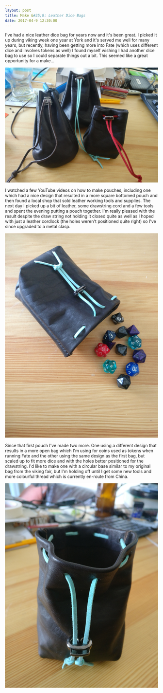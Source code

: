```yaml
---
layout: post
title: Make &#35;8: Leather Dice Bags
date: 2017-04-9 12:30:00
---
```


I've had a nice leather dice bag for years now and it's been great. I picked it up during viking week one year at York and it's served me well for many years, but recently, having been getting more into Fate (which uses different dice and involves tokens as well) I found myself wishing I had another dice bag to use so I could separate things out a bit. This seemed like a great opportunity for a make...

![The collection](assets/images/makes/8-4.jpg)

I watched a few YouTube videos on how to make pouches, including one which had a nice design that resulted in a more square bottomed pouch and then found a local shop that sold leather working tools and supplies. The next day I picked up a bit of leather, some drawstring cord and a few tools and spent the evening putting a pouch together. I'm really pleased with the result despite the draw string not holding it closed quite as well as I hoped with just a leather cordlock (the holes weren't positioned quite right) so I've since upgraded to a metal clasp.

![A dice bag](assets/images/makes/8-2.jpg)

Since that first pouch I've made two more. One using a different design that results in a more open bag which I'm using for coins used as tokens when running Fate and the other using the same design as the first bag, but scaled up to fit more dice and with the holes better positioned for the drawstring. I'd like to make one with a circular base similar to my original bag from the viking fair, but I'm holding off until I get some new tools and more colourful thread which is currently en-route from China.

![Opened up for easy access](assets/images/makes/8-3.jpg)
